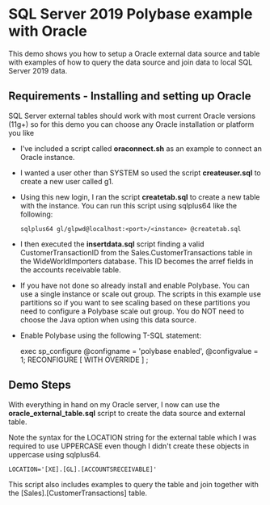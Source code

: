# SQL Server 2019 Polybase example with Oracle

This demo shows you how to setup a Oracle external data source and table with examples of how to query the data source and join data to local SQL Server 2019 data.

## Requirements - Installing and setting up Oracle

SQL Server external tables should work with most current Oracle versions (11g+) so for this demo you can choose any Oracle installation or platform you like

- I've included a script called **oraconnect.sh** as an example to connect an Oracle instance.

- I wanted a user other than SYSTEM so used the script **createuser.sql** to create a new user called g1.

- Using this new login, I ran the script **createtab.sql** to create a new table with the instance. You can run this script using sqlplus64 like the following:

    `sqlplus64 gl/glpwd@localhost:<port>/<instance> @createtab.sql`

- I then executed the **insertdata.sql** script finding a valid CustomerTransactionID from the Sales.CustomerTransactions table in the WideWorldImporters database. This ID becomes the arref fields in the accounts receivable table.

- If you have not done so already install and enable Polybase. You can use a single instance or scale out group. The scripts in this example use partitions so if you want to see scaling based on these partitions you need to configure a Polybase scale out group. You do NOT need to choose the Java option when using this data source.
- Enable Polybase using the following T-SQL statement:

    exec sp_configure @configname = 'polybase enabled', @configvalue = 1;
RECONFIGURE [ WITH OVERRIDE ]  ;

## Demo Steps

With everything in hand on my Oracle server, I now can use the **oracle_external_table.sql** script to create the data source and external table.

Note the syntax for the LOCATION string for the external table which I was required to use UPPERCASE even though I didn't create these objects in uppercase using sqlplus64.

`LOCATION='[XE].[GL].[ACCOUNTSRECEIVABLE]'`

This script also includes examples to query the table and join together with the [Sales].[CustomerTransactions] table.
